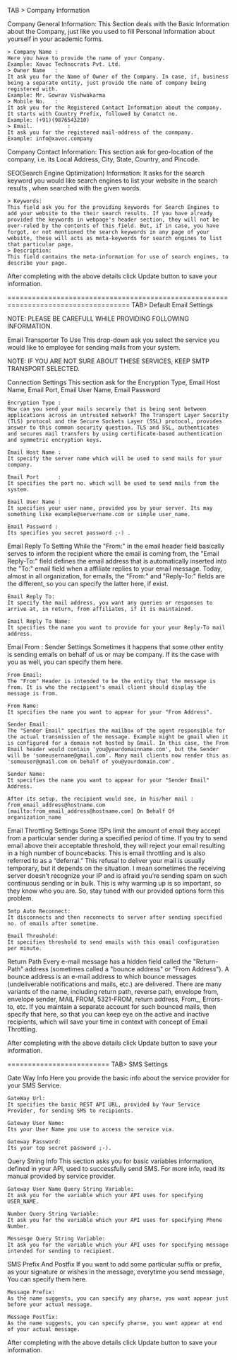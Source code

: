 TAB > Company Information

Company General Information: 
This Section deals with the Basic Information about the Company, just like you used to fill Personal Information about yourself in your academic forms.

	> Company Name : 
	Here you have to provide the name of your Company. 
	Example: Xavoc Technocrats Pvt. Ltd.
	> Owner Name   : 
	It ask you for the Name of Owner of the Company. In case, if, business being a separate entity, just provide the name of company being registered with. 
	Example: Mr. Gowrav Vishwakarma
	> Mobile No.   : 
	It ask you for the Registered Contact Information about the company. It starts with Country Prefix, followed by Conatct no.
	Example: (+91)(9876543210)
	> Email.		   :
	It ask you for the registered mail-address of the conmpany.
	Example: info@xavoc.company
					
Company Contact Information:
This section ask for geo-location of the company, i.e. its Local Address, City, State, Country, and Pincode.
	
SEO(Search Engine Optimization) Information:
It asks for the search keyword you would like search engines to list your website in the search results , when searched with the given words.

	> Keywords:
	This field ask you for the providing keywords for Search Engines to add your website to the their search results. If you have already provided the keywords in webpage's header section, they will not be over-ruled by the contents of this field. But, if in case, you have forgot, or not mentioned the search keywords in any page of your website, these will acts as meta-keywords for search engines to list that particular page.
	> Description:
	This field contains the meta-information for use of search engines, to describe your page.
	
	
After completing with the above details click Update button to save your information.

====================================================================================
TAB>     Default Email Settings

NOTE: PLEASE BE CAREFULL WHILE PROVIDING FOLLOWING INFORMATION.

Email Transporter To Use
This drop-down ask you select the service you would like to employee for sending mails from your system. 

NOTE: IF YOU ARE NOT SURE ABOUT THESE SERVICES, KEEP SMTP TRANSPORT SELECTED.
	
Connection Settings
	This section ask for the Encryption Type, Email Host Name, Email Port, Email User Name, Email Password
	
	Encryption Type	:	
	How can you send your mails securely that is being sent between applications across an untrusted network? The Transport Layer Security (TLS) protocol and the Secure Sockets Layer (SSL) protocol, provides answer to this common security question. TLS and SSL, authenticates and secures mail transfers by using certificate-based authentication and symmetric encryption keys.
		
	Email Host Name : 
	It specify the server name which will be used to send mails for your company.
		
	Email Port		:
	It specifies the port no. which will be used to send mails from the system.
		
	Email User Name	:
	It specifies your user name, provided you by your server. Its may something like example@servername.com or simple user_name.
		
	Email Password :
	Its specifies you secret password ;-) .
		
Email Reply To Setting
While the "From:" in the email header field basically serves to inform the recipient where the email is coming from, the "Email Reply-To:" field defines the email address that is automatically inserted into the "To:" email field when a affiliate replies to your email message. Today, almost in all organization, for emails, the "From:" and "Reply-To:" fields are the different, so you can specify the latter here, if exist.
	
	Email Reply To:
	It specify the mail address, you want any queries or responses to arrive at, in return, from affiliates, if it is maintained.
		
	Email Reply To Name:
	It specifies the name you want to provide for your your Reply-To mail address.


Email From : Sender Settings
Sometimes it happens that some other entity is sending emails on behalf of us or may be company. If its the case with you as well, you can specify them here.
	
	From Email:
	The "From" Header is intended to be the entity that the message is from. It is who the recipient's email client should display the message is from.
		
	From Name:
	It specifies the name you want to appear for your "From Address".
		
	Sender Email:
	The "Sender Email" specifies the mailbox of the agent responsible for the actual transmission of the message. Example might be gmail when it is configured for a domain not hosted by Gmail. In this case, the From Email header would contain 'you@yourdomainname.com', but the Sender will be 'someusername@gmail.com'. Many mail clients now render this as 'someuser@gmail.com on behalf of you@yourdomain.com'.
	
	Sender Name:
	It specifies the name you want to appear for your "Sender Email" Address.
		
	After its setup, the recipient would see, in his/her mail :
	from_email_address@hostname.com [mailto:from_email_address@hostname.com] On Behalf Of organization_name
		
		
Email Throttling Settings
Some ISPs limit the amount of email they accept from a particular sender during a specified period of time. If you try to send email above their acceptable threshold, they will reject your email resulting in a high number of bouncebacks. This is email throttling and is also referred to as a “deferral.” This refusal to deliver your mail is usually temporary, but it depends on the situation. I mean sometimes the receiving server doesn’t recognize your IP and is afraid you’re sending spam on such continuous sending or in bulk. This is why warming up is so important, so they know who you are. So, stay tuned with our provided options form this problem.
	
	Smtp Auto Reconnect:
	It disconnects and then reconnects to server after sending specified no. of emails after sometime.
		
	Email Threshold:
	It specifies threshold to send emails with this email configuration per minute.
		

Return Path
Every e-mail message has a hidden field called the "Return-Path" address (sometimes called a "bounce address" or "From Address"). A bounce address is an e-mail address to which bounce messages (undeliverable notifications and mails, etc.) are delivered. There are many variants of the name, including return path, reverse path, envelope from, envelope sender, MAIL FROM, 5321-FROM, return address, From_, Errors-to, etc. If you maintain a separate account for such bounced mails, then specify that here, so that you can keep eye on the active and inactive recipients, which will save your time in context with concept of Email Throttling.
	
	
After completing with the above details click Update button to save your information.


=========================
TAB>	SMS Settings

Gate Way Info
Here you provide the basic info about the service provider for your SMS Service.
	
	GateWay Url:
	It specifies the basic REST API URL, provided by Your Service Provider, for sending SMS to recipients.
		
	Gateway User Name:
	Its your User Name you use to access the service via.
		
	Gateway Password:
	Its your top secret password ;-).
		
		
Query String Info
This section asks you for basic variables information, defined in your API, used to successfully send SMS. For more info, read its manual provided by service provider.
	
	Gateway User Name Query String Variable:
	It ask you for the variable which your API uses for specifying USER_NAME.
		
	Number Query String Variable:
	It ask you for the variable which your API uses for specifying Phone Number.		
	
	Messesge Query String Variable:
	It ask you for the variable which your API uses for specifying message intended for sending to recipient.
		
	
SMS Prefix And Postfix
If you want to add some particular suffix or prefix, as your signature or wishes in the message, everytime you send message, You can specify them here.
	
	Message Prefix:
	As the name suggests, you can specify any pharse, you want appear just before your actual message.
		
	Message Postfix:
	As the name suggests, you can specify pharse, you want appear at end of your actual message.
		
	
After completing with the above details click Update button to save your information.